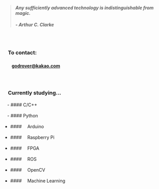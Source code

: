 > #### *Any sufficiently advanced technology is indistinguishable from magic.*
> ##### - Arthur C. Clarke

　

### 　**To contact:**
#### 　　godrover@kakao.com

　

### 　**Currently studying...**

　- ####  C/C++

　- #### Python

- ####　 Arduino

- ####　 Raspberry Pi

- ####　 FPGA
  
- ####　 ROS

- ####　 OpenCV

- ####　 Machine Learning
